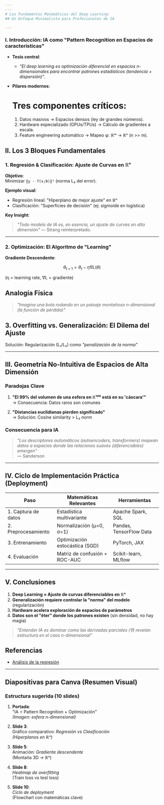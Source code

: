 ```yaml
---
---
# Los Fundamentos Matemáticos del Deep Learning:  
## Un Enfoque Minimalista para Profesionales de IA  

---
```


### **I. Introducción: IA como "Pattern Recognition en Espacios de características"**  
- **Tesis central**:  
  - *"El deep learning es optimización diferencial en espacios n-dimensionales para encontrar patrones estadísticos (tendencia + dispersión)"*.  
- **Pilares modernos**:  
   
  # Tres componentes críticos:  
  1. Datos masivos → Espacios densos (ley de grandes números).  
  2. Hardware especializado (GPUs/TPUs) → Cálculo de gradientes a escala.  
  3. Feature engineering automático → Mapeo φ: ℝᵐ → ℝⁿ (n >> m).
  

## II. Los 3 Bloques Fundamentales

### 1. Regresión & Clasificación: Ajuste de Curvas en ℝⁿ
**Objetivo**:  
Minimizar `‖y - f(x;θ)‖²` (norma L₂ del error).

**Ejemplo visual**:
- Regresión lineal: "Hiperplano de mejor ajuste" en ℝⁿ
- Clasificación: "Superficies de decisión" (ej: sigmoide en logística)

**Key Insight**:  
> *"Todo modelo de IA es, en esencia, un ajuste de curvas en alta dimensión"* — Strang reinterpretado.

---

### 2. Optimización: El Algoritmo de "Learning"
**Gradiente Descendente**:
```math
θ_{t+1} = θ_t - η∇L(θ)   
```
(η = learning rate, ∇L = gradiente)

## Analogía Física
> *"Imagina una bola rodando en un paisaje montañoso n-dimensional (la función de pérdida)"*

## 3. Overfitting vs. Generalización: El Dilema del Ajuste

Solución: Regularización (L₁/L₂) como *"penalización de la norma"*

---

## III. Geometría No-Intuitiva de Espacios de Alta Dimensión

### Paradojas Clave
1. **"El 99% del volumen de una esfera en ℝ¹⁰⁰ está en su 'cáscara'"**  
   → Consecuencia: Datos raros son comunes

2. **"Distancias euclidianas pierden significado"**  
   → Solución: Cosine similarity > L₂ norm

### Consecuencia para IA
> *"Los descriptores automáticos (autoencoders, transformers) mapean datos a espacios donde las relaciones suaves (diferenciables) emergen"*  
— Sanderson

---

## IV. Ciclo de Implementación Práctica (Deployment)

| Paso               | Matemáticas Relevantes          | Herramientas               |
|--------------------|---------------------------------|----------------------------|
| 1. Captura de datos | Estadística multivariante       | Apache Spark, SQL          |
| 2. Preprocesamiento | Normalización (μ=0, σ=1)       | Pandas, TensorFlow Data    |
| 3. Entrenamiento   | Optimización estocástica (SGD)  | PyTorch, JAX              |
| 4. Evaluación      | Matriz de confusión + ROC-AUC   | Scikit-learn, MLflow       |

---

## V. Conclusiones 

1. **Deep Learning ≈ Ajuste de curvas diferenciables en ℝⁿ**  
2. **Generalización requiere controlar la "norma" del modelo** (regularización)  
3. **Hardware acelera exploración de espacios de parámetros**  
4. **Datos son el "éter" donde los patrones existen** (sin densidad, no hay magia)  

> *"Entender IA es dominar como las derivadas parciales (∇) revelan estructura en el caos n-dimensional"*  

## Referencias

- [Análisis de la regresión](https://es.wikipedia.org/wiki/An%C3%A1lisis_de_la_regresi%C3%B3n)
---

## Diapositivas para Canva (Resumen Visual)

### Estructura sugerida (10 slides)
1. **Portada**:  
   "IA = Pattern Recognition + Optimización"  
   *(Imagen: esfera n-dimensional)*

2. **Slide 3**:  
   Gráfico comparativo: *Regresión vs Clasificación*  
   *(Hiperplanos en ℝⁿ)*

3. **Slide 5**:  
   Animación: *Gradiente descendente*  
   (Montaña 3D → ℝⁿ)

4. **Slide 8**:  
   *Heatmap de overfitting*  
   (Train loss vs test loss)

5. **Slide 10**:  
   *Ciclo de deployment*  
   (Flowchart con matemáticas clave)
